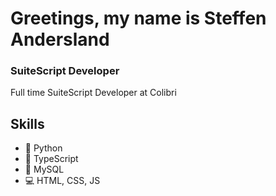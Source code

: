 # Greetings, my name is Steffen Andersland
### SuiteScript Developer
Full time SuiteScript Developer at Colibri

## Skills
* 🐍 Python
* 🤖 TypeScript
* 🧠 MySQL
* 💻 HTML, CSS, JS
